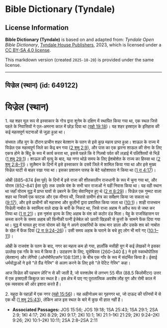 # Bible Dictionary (Tyndale)

## License Information

**Bible Dictionary (Tyndale)** is based on and adapted from: _Tyndale Open Bible Dictionary_, [Tyndale House Publishers](https://tyndaleopenresources.com/), 2023, which is licensed under a [CC BY-SA 4.0 license](https://creativecommons.org/licenses/by-sa/4.0/legalcode.en).

This markdown version (created `2025-10-20`) is provided under the same license.



--------------------------------

## यिज्रेल (स्थान) (id: 649122)

यिज्रेल (स्थान)
===============

1\. यह शहर मूल रूप से इस्साकार के गोत्र द्वारा शूनेम के दक्षिण में स्थापित किया गया था, एक स्थल जिसे पहले के निवासियों ने एल\-अमरना काल में छोड़ दिया था ([यहो 19:18](https://ref.ly/Josh19:18))। यह शहर इस्राएल के इतिहास की कई महत्वपूर्ण घटनाओं से जुड़ा हुआ था।

संभवतः लौह युग के दौरान प्राचीन शहर बेतशान के पतन से इसे कुछ महत्व प्राप्त हुआ। शाऊल के राज्य में यिज्रेल एक महत्वपूर्ण जिले का केंद्र बन गया ([2 शमू 2:9](https://ref.ly/2Sam2:9)), और पास का एक झरना शाऊल की सेना के लिए एकत्र होने के बिंदु के रूप में कार्य करता था, इससे पहले कि वे गिलबो पर्वत की लड़ाई में पलिश्तियों से भिड़ें ([1 शमू 29:1](https://ref.ly/1Sam29:1))। शाऊल की मृत्यु के बाद, यह नगर थोड़े समय के लिए ईशबोशेत के राज्य का हिस्सा था ([2 शमू 2:8–11](https://ref.ly/2Sam2:8-2Sam2:11))। सुलैमान के दिनों में इसे इस्साकार के दसवें जिले में शामिल किया गया था और इसे मुख्य यिज्रेल घाटी से बाहर रखा गया था। इसका प्रशासन पारुह के बेटे यहोशापात ने किया था ([1 रा 4:17](https://ref.ly/1Kgs4:17))।

ओम्री (885–874 ईसा पूर्व) के दिनों में इसे राजा की शीतकालीन राजधानी के रूप में चुना गया था, और योराम (852–841 ईसा पूर्व) तक उसके वंश के सभी चार राजाओं ने यहीं निवास किया था। यह वही स्थान था जहाँ योराम युद्ध में प्राप्त घावों से उबरने के लिए सेवानिवृत्त हुए थे ([2 रा 8:29](https://ref.ly/2Kgs8:29))। यिज्रेल एक गुम्मट वाला शहर था जिसमें एक फाटक और एक मीनार थी, जिससे ग्रामीण क्षेत्र का सर्वेक्षण किया जा सकता था ([9:17](https://ref.ly/2Kgs9:17)), और इसे प्राचीनों की महासभा और कुलीनों द्वारा प्रशासित किया जाता था ([10:1](https://ref.ly/2Kgs10:1))। शाही राजभवन यिज्रेली नाबोत के स्वामित्व वाले दाख के बारी के निकट था, जिसे राजा अहाब ने अवैध रूप से जब्त कर लिया था ([1 रा 21](https://ref.ly/1Kgs21:1-1Kgs21:29))। इस नृशंस कृत्य के लिए अहाब के वंश को कठोर दंड मिला। येहू के राजसिंहासन पर कब्जा करने के समय अहाब की फिनीकी पत्नी ईजेबेल को ऊपरी खिड़की से कुत्तों के सामने फेंक दिया गया था। युद्ध में घायल हुए राजा योराम को येहू ने अपने दरबारियों के साथ मार डाला और उसके शव को नाबोत के खेत में फेंक दिया ([2 रा 9:24–26](https://ref.ly/2Kgs9:24-2Kgs9:26))। उसी समय अहाब के घराने के बचे हुए लोग भी मारे गए ([10:1–11](https://ref.ly/2Kgs10:1-2Kgs10:11))।

ओम्री के राजवंश के पतन के बाद, नगर का महत्व कम हो गया, हालाँकि मसीही युग में कई लेखकों ने इसका उल्लेख एक गाँव के रूप में किया है। उदाहरण के लिए, यूसेबियस (260–340 ई.) ने इसे स्काथोपोलिस (बेतशान) और लेगियो (*ओनोमैस्टिकॉन* 108:13ff.) के बीच एक गाँव के रूप में संदर्भित किया है। ईसाई धर्मयोद्धाओं ने इसे "ले ग्रैंड गेरिम" से अलग करने के लिए इसे "ले पेटिट गेरिम" कहा।

आज यिज्रेल की पहचान ज़ेरि'न से की जाती है, जो यरुशलेम से लगभग 55 मील (88\.5 किलोमीटर) उत्तर में एक इस्राएली किबुत्ज़ का स्थल है। इस क्षेत्र में पाए गए पुरातात्विक अवशेष लौह युग और रोमी काल में एक व्यवसाय की ओर इशारा करते हैं।

2\. यहूदा के पहाड़ों में एक नगर ([यहो 15:56](https://ref.ly/Josh15:56))। यह अहीनोअम का गृहनगर था, जो दाऊद की पत्नियों में से एक थी ([1 शमू 25:43](https://ref.ly/1Sam25:43)), लेकिन आज इस स्थल के बारे में कुछ भी ज्ञात नहीं है।

* **Associated Passages:** JOS 15:56; JOS 19:18; 1SA 25:43; 1SA 29:1; 2SA 2:9; 1KI 4:17; 2KI 8:29; 2KI 9:17; 2KI 10:1; 1KI 21:1–1KI 21:29; 2KI 9:24–2KI 9:26; 2KI 10:1–2KI 10:11; 2SA 2:8–2SA 2:11

